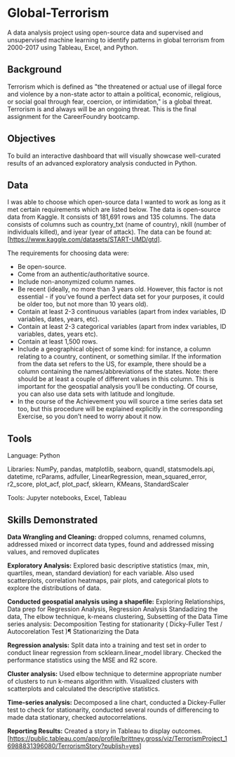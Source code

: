 # Global-Terrorism
A data analysis project using open-source data and supervised and unsupervised machine learning to identify patterns in global terrorism from 2000-2017 using Tableau, Excel, and Python.

## Background 
Terrorism which is defined as "the threatened or actual use of illegal force and violence by a non-state actor to attain a political, economic, religious, or social goal through fear, coercion, or intimidation," is a global threat. Terrorism is and always will be an ongoing threat. This is the final assignment for the CareerFoundry bootcamp. 

## Objectives

To build an interactive dashboard that will visually showcase well-curated results of an advanced exploratory analysis conducted in Python.

## Data 

I was able to choose which open-source data I wanted to work as long as it met certain requirements which are listed below. The data is open-source data from Kaggle. It consists of 181,691 rows and 135 columns. The data consists of columns such as country_txt (name of country), nkill (number of individuals killed), and iyear (year of attack). The data can be found at: [https://www.kaggle.com/datasets/START-UMD/gtd]. 

The requirements for choosing data were: 

- Be open-source.
- Come from an authentic/authoritative source.
- Include non-anonymized column names.
- Be recent (ideally, no more than 3 years old. However, this factor is not essential - if
you’ve found a perfect data set for your purposes, it could be older too, but not more
than 10 years old).
- Contain at least 2-3 continuous variables (apart from index variables, ID variables, dates,
years, etc).
- Contain at least 2-3 categorical variables (apart from index variables, ID variables, dates,
years etc).
- Contain at least 1,500 rows.
- Include a geographical object of some kind: for instance, a column relating to a country,
continent, or something similar. If the information from the data set refers to the US, for
example, there should be a column containing the names/abbreviations of the states.
Note: there should be at least a couple of different values in this column. This is
important for the geospatial analysis you’ll be conducting. Of course, you can also use
data sets with latitude and longitude.
- In the course of the Achievement you will source a time series data set too, but this
procedure will be explained explicitly in the corresponding Exercise, so you don’t need to
worry about it now.


## Tools 

Language: Python

Libraries: NumPy, pandas, matplotlib, seaborn, quandl, statsmodels.api, datetime, rcParams, adfuller, LinearRegression, mean_squared_error, r2_score, plot_acf, plot_pacf, sklearn, KMeans, StandardScaler

Tools: Jupyter notebooks, Excel, Tableau 

## Skills Demonstrated 

**Data Wrangling and Cleaning:** dropped columns, renamed columns, addressed mixed or incorrect data types, found and addressed missing values, and removed duplicates

**Exploratory Analysis:** Explored basic descriptive statistics (max, min, quartiles, mean, standard deviation) for each variable. Also used scatterplots, correlation heatmaps, pair plots, and categorical plots to explore the distributions of data.

**Conducted geospatial analysis using a shapefile:** Exploring Relationships, Data prep for Regression Analysis, Regression Analysis Standadizing the data, The elbow technique, k-means clustering, Subsetting of the Data Time series analysis: Decomposition Testing for stationarity ( Dicky-Fuller Test / Autocorelation Test )¶ Stationarizing the Data

**Regression analysis:** Split data into a training and test set in order to conduct linear regression from scklearn.linear_model library. Checked the performance statistics using the MSE and R2 score. 

**Cluster analysis:** Used elbow technique to determine appropriate number of clusters to run k-means algorithm with. Visualized clusters with scatterplots and calculated the descriptive statistics. 

**Time-series analysis:** Decomposed a line chart, conducted a Dickey-Fuller test to check for stationarity, conducted several rounds of differencing to made data stationary, checked autocorrelations. 

**Reporting Results:** Created a story in Tableau to display outcomes. [https://public.tableau.com/app/profile/brittney.gross/viz/TerrorismProject_16988831396080/TerrorismStory?publish=yes]
